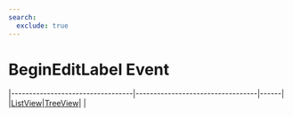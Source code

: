 ```yaml
---
search:
  exclude: true
---
```


<h1 class="heading"><span class="name">BeginEditLabel Event</span></h1>

|----------------------------------|----------------------------------|------|
|[ListView](../objects/listview.md)|[TreeView](../objects/treeview.md)|&nbsp;|

